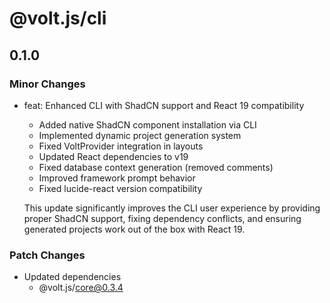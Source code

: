 # @volt.js/cli

## 0.1.0

### Minor Changes

- feat: Enhanced CLI with ShadCN support and React 19 compatibility
  - Added native ShadCN component installation via CLI
  - Implemented dynamic project generation system
  - Fixed VoltProvider integration in layouts
  - Updated React dependencies to v19
  - Fixed database context generation (removed comments)
  - Improved framework prompt behavior
  - Fixed lucide-react version compatibility

  This update significantly improves the CLI user experience by providing proper ShadCN support, fixing dependency conflicts, and ensuring generated projects work out of the box with React 19.

### Patch Changes

- Updated dependencies
  - @volt.js/core@0.3.4
